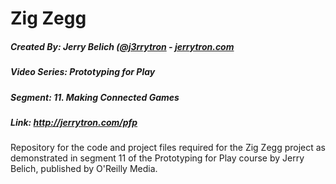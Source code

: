 # Zig Zegg
##### Created By: Jerry Belich ([@j3rrytron](https://twitter.com/j3rrytron) - [jerrytron.com](http://jerrytron.com)
##### Video Series: Prototyping for Play
##### Segment: 11. Making Connected Games
##### Link: http://jerrytron.com/pfp

Repository for the code and project files required for the Zig Zegg project as demonstrated in segment 11 of the Prototyping for Play course by Jerry Belich, published by O'Reilly Media.
